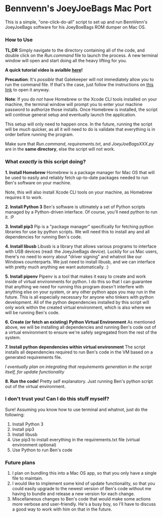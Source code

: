 # Bennvenn's JoeyJoeBags Mac Port
This is a simple, "one-click-do-all" script to set up and run BennVenn's JoeyJoeBags software for his JoeyBoeBags ROM dumper on Mac OS.

### How to Use
**TL;DR** Simply navigate to the directory containing all of the code, and double click on the _Run.command_ file to launch the process. A new terminal window will open and start doing all the heavy lifting for you.

**A quick tutorial video is avialble [here](https://www.youtube.com/watch?v=b2UUrvwgBqc)!**

**Precaution**: It's _possible_ that Gatekeeper will not immediately allow you to run the command file. If that's the case, just follow the instructions on [this link](https://support.apple.com/kb/ph25088?locale=en_US) to open it anyway.

**Note**: If you do _not_ have Homebrew or the Xcode CLI tools installed on your machine, the terminal window will prompt you to enter your machine password to authorize those installs. Once Homebrew is installed, the script will continue general setup and eventually launch the application.

This setup will only need to happen once. In the future, running the script will be _much_ quicker, as all it will need to do is validate that everything is in order before running the program.

Make sure that _Run.command_, _requirements.txt_, and _JoeyJoeBagsXXX.py_ are in the **same directory**, else the script will not work.

### What _exactly_ is this script doing?
**1. Install Homebrew**
Homebrew is a package manager for Mac OS that will be used to easily and reliably fetch up-to-date packages needed to run Ben's software on your machine.

Note, this will also install Xcode CLI tools on your machine, as Homebrew requires it to work.

**2. Install Python 3**
Ben's software is ultimately a set of Python scripts managed by a Python-driven interface. Of course, you'll need python to run it. :P

**3. Install pip3**
Pip is a "package manager" specifically for fetching python libraries for use by python scripts. We will need this to install any and all dependencies for running Ben's code.

**4. Install libusb**
Libusb is a library that allows various programs to interface with USB devices (read: the JoeyJoeBags device). Luckily for us Mac users, there's no need to worry about "driver signing" and whatnot like our Windows counterparts. We just need to install libusb, and we can interface with pretty much anything we want automatically. :)

**5. Install pipenv**
Pipenv is a tool that makes it easy to create and work inside of virtual environments for python. I do this so that I can guarantee that anything we need for running this program doesn't interfere with anything else on your system, or any other python apps you may run in the future. This is all especially necessary for anyone who tinkers with python development. All of the python dependencies installed by this script will only work within the created virtual environment, which is also where we will be running Ben's code.

**6. Create (or fetch an existing) Python Virtual Environment**
As mentioned above, we will be installing all dependencies and running Ben's code out of a virtual environment to ensure we're safely segregated from the rest of the system.

**7. Install python dependencies within virtual environment**
The script installs all dependencies required to run Ben's code in the VM based on a generated requirements file.

_I eventually plan on integrating that requirements generation in the script itself, for update functionality_

**8. Run the code!**
Pretty self explanatory. Just running Ben's python script out of the virtual environment.

### I don't trust you! Can I do this stuff myself?
Sure! Assuming you know how to use terminal and whatnot, just do the following:
1. Install Python 3
2. Install pip3
3. Install libusb
4. Use pip3 to install everything in the requirements.txt file (virtual environment optional)
5. Use Python to run Ben's code

### Future plans
1. I plan on bundling this into a Mac OS app, so that you only have a single file to maintain.
2. I would like to implement some kind of update functionality, so that you could easily upgrade to the newest version of Ben's code without me having to bundle and release a new version for each change.
3. Miscellaneous changes to Ben's code that would make some actions more verbose and user-friendly. He's a busy boy, so I'll have to discuss a good way to work with him on that in the future.
